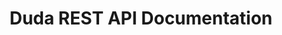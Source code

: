 ---
title: Duda REST API Documentation

language_tabs:
  - shell

toc_footers:
  - <a href='/developers/'>Back to Developer Portal</a>
  - <a href='/developers/rest-api/api-terms'>Duda API Terms of Service</a>
  - <a href='https://help.duda.co/' target="_blank">View Duda Support Docs</a>

includes:
  - intro
  - responsive
  - responsive_templates
  - responsive_pages
  - responsive_content
  - responsive_reporting
  - responsive_ssl
  - responsive_backups
  - accounts
  - permissions
  - analytics
  - widgets

search: true
---